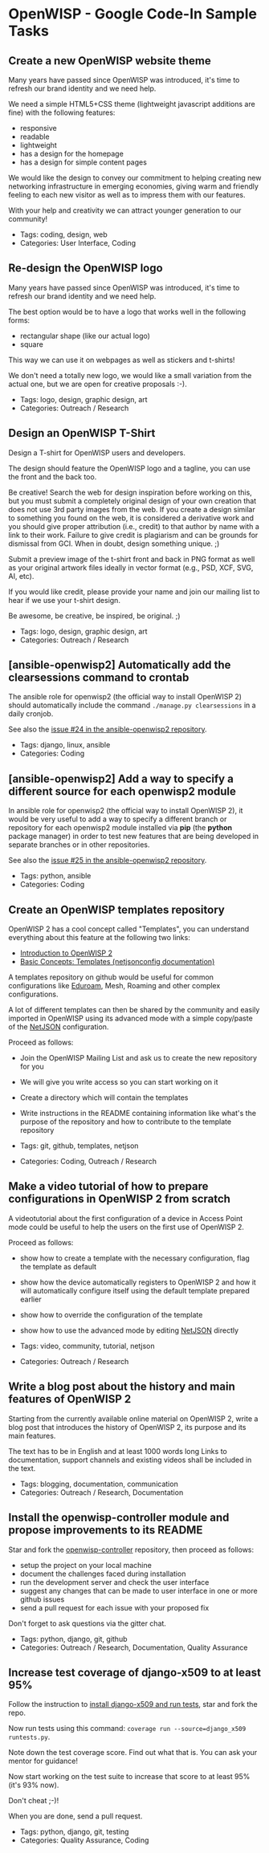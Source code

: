 # OpenWISP - Google Code-In Sample Tasks

## Create a new OpenWISP website theme

Many years have passed since OpenWISP was introduced, it's time to refresh our brand identity and we need help.

We need a simple HTML5+CSS theme (lightweight javascript additions are fine)
with the following features:

- responsive
- readable
- lightweight
- has a design for the homepage
- has a design for simple content pages

We would like the design to convey our commitment to helping creating new networking infrastructure in emerging economies, giving warm and friendly feeling to each new visitor as well as to impress them with our features.

With your help and creativity we can attract younger generation to our community!

- Tags: coding, design, web
- Categories: User Interface, Coding

## Re-design the OpenWISP logo

Many years have passed since OpenWISP was introduced, it's time to refresh our brand identity and we need help.

The best option would be to have a logo that works well in the following forms:

- rectangular shape (like our actual logo)
- square

This way we can use it on webpages as well as stickers and t-shirts!

We don't need a totally new logo, we would like a small variation from the actual one, but we are open for creative proposals :-).

- Tags: logo, design, graphic design, art
- Categories: Outreach / Research

## Design an OpenWISP T-Shirt

Design a T-shirt for OpenWISP users and developers.

The design should feature the OpenWISP logo and a tagline, you can use the front and the back too.

Be creative! Search the web for design inspiration before working on this, but you must submit a completely original design of your own creation that does not use 3rd party images from the web. If you create a design similar to something you found on the web, it is considered a derivative work and you should give proper attribution (i.e., credit) to that author by name with a link to their work. Failure to give credit is plagiarism and can be grounds for dismissal from GCI. When in doubt, design something unique. ;)

Submit a preview image of the t-shirt front and back in PNG format as well as your original artwork files ideally in vector format (e.g., PSD, XCF, SVG, AI, etc).

If you would like credit, please provide your name and join our mailing list to hear if we use your t-shirt design.

Be awesome, be creative, be inspired, be original. ;)

- Tags: logo, design, graphic design, art
- Categories: Outreach / Research

## [ansible-openwisp2] Automatically add the clearsessions command to crontab

The ansible role for openwisp2 (the official way to install OpenWISP 2) should automatically include the command
`./manage.py clearsessions` in a daily cronjob.

See also the [issue #24 in the ansible-openwisp2 repository](https://github.com/openwisp/ansible-openwisp2/issues/24).

- Tags: django, linux, ansible
- Categories: Coding

## [ansible-openwisp2] Add a way to specify a different source for each openwisp2 module

In ansible role for openwisp2 (the official way to install OpenWISP 2), it would be very useful to add a way to specify a different branch or repository for each openwisp2 module installed via **pip** (the **python** package manager) in order to test new features that are being developed in separate branches or in other repositories.

See also the [issue #25 in the ansible-openwisp2 repository](https://github.com/openwisp/ansible-openwisp2/issues/25).

- Tags: python, ansible
- Categories: Coding

## Create an OpenWISP templates repository

OpenWISP 2 has a cool concept called "Templates", you can understand everything about this feature at the following two links:

- [Introduction to OpenWISP 2](https://www.youtube.com/watch?v=MY097Y2cPQ0)
- [Basic Concepts: Templates (netjsonconfig documentation)](http://netjsonconfig.openwisp.org/en/stable/general/basics.html#template)

A templates repository on github would be useful for common configurations like [Eduroam](https://en.wikipedia.org/wiki/Eduroam), Mesh, Roaming and other complex configurations.

A lot of different templates can then be shared by the community and easily imported in OpenWISP using its advanced mode with a simple copy/paste of the [NetJSON](http://netjson.org/) configuration.

Proceed as follows:

- Join the OpenWISP Mailing List and ask us to create the new repository for you
- We will give you write access so you can start working on it
- Create a directory which will contain the templates
- Write instructions in the README containing information like what's the purpose of the repository and how to contribute to the template repository

- Tags: git, github, templates, netjson
- Categories: Coding, Outreach / Research

## Make a video tutorial of how to prepare configurations in OpenWISP 2 from scratch

A videotutorial about the first configuration of a device in Access Point mode could be useful to help the users on the first use of OpenWISP 2.

Proceed as follows:

- show how to create a template with the necessary configuration, flag the template as default
- show how the device automatically registers to OpenWISP 2 and how it will automatically configure itself using the default template prepared earlier
- show how to override the configuration of the template
- show how to use the advanced mode by editing [NetJSON](http://netjson.org) directly

- Tags: video, community, tutorial, netjson
- Categories: Outreach / Research

## Write a blog post about the history and main features of OpenWISP 2

Starting from the currently available online material on OpenWISP 2, write a blog post that introduces the history of OpenWISP 2, its purpose and its main features.

The text has to be in English and at least 1000 words long
Links to documentation, support channels and existing videos shall be included in the text.

- Tags: blogging, documentation, communication
- Categories: Outreach / Research, Documentation

## Install the openwisp-controller module and propose improvements to its README

Star and fork the [openwisp-controller](https://github.com/openwisp/openwisp-controller#installing-for-development) repository, then proceed as follows:

- setup the project on your local machine
- document the challenges faced during installation
- run the development server and check the user interface
- suggest any changes that can be made to user interface in one or more github issues
- send a pull request for each issue with your proposed fix

Don't forget to ask questions via the gitter chat.

- Tags: python, django, git, github
- Categories: Outreach / Research, Documentation, Quality Assurance

## Increase test coverage of django-x509 to at least 95%

Follow the instruction to [install django-x509 and run tests](https://github.com/openwisp/django-x509#installing-for-development), star and fork the repo.

Now run tests using this command: `coverage run --source=django_x509 runtests.py`.

Note down the test coverage score. Find out what that is. You can ask your mentor for guidance!

Now start working on the test suite to increase that score to at least 95% (it's 93% now).

Don't cheat ;-)!

When you are done, send a pull request.

- Tags: python, django, git, testing
- Categories: Quality Assurance, Coding
